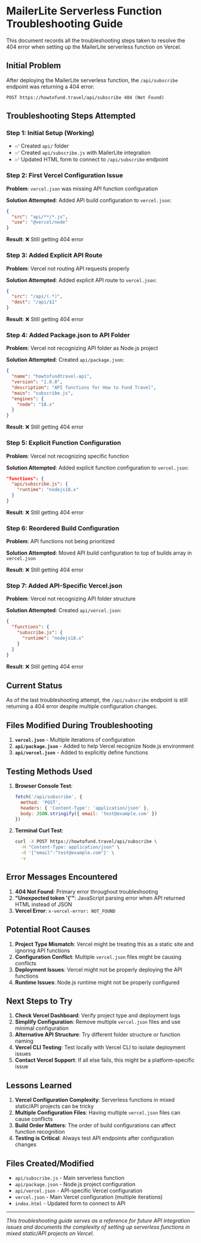 # MailerLite Serverless Function Troubleshooting Guide

This document records all the troubleshooting steps taken to resolve the 404 error when setting up the MailerLite serverless function on Vercel.

## Initial Problem

After deploying the MailerLite serverless function, the `/api/subscribe` endpoint was returning a 404 error:

```
POST https://howtofund.travel/api/subscribe 404 (Not Found)
```

## Troubleshooting Steps Attempted

### Step 1: Initial Setup (Working)
- ✅ Created `api/` folder
- ✅ Created `api/subscribe.js` with MailerLite integration
- ✅ Updated HTML form to connect to `/api/subscribe` endpoint

### Step 2: First Vercel Configuration Issue
**Problem**: `vercel.json` was missing API function configuration

**Solution Attempted**: Added API build configuration to `vercel.json`:
```json
{
  "src": "api/**/*.js",
  "use": "@vercel/node"
}
```

**Result**: ❌ Still getting 404 error

### Step 3: Added Explicit API Route
**Problem**: Vercel not routing API requests properly

**Solution Attempted**: Added explicit API route to `vercel.json`:
```json
{
  "src": "/api/(.*)",
  "dest": "/api/$1"
}
```

**Result**: ❌ Still getting 404 error

### Step 4: Added Package.json to API Folder
**Problem**: Vercel not recognizing API folder as Node.js project

**Solution Attempted**: Created `api/package.json`:
```json
{
  "name": "howtofundtravel-api",
  "version": "1.0.0",
  "description": "API functions for How to Fund Travel",
  "main": "subscribe.js",
  "engines": {
    "node": "18.x"
  }
}
```

**Result**: ❌ Still getting 404 error

### Step 5: Explicit Function Configuration
**Problem**: Vercel not recognizing specific function

**Solution Attempted**: Added explicit function configuration to `vercel.json`:
```json
"functions": {
  "api/subscribe.js": {
    "runtime": "nodejs18.x"
  }
}
```

**Result**: ❌ Still getting 404 error

### Step 6: Reordered Build Configuration
**Problem**: API functions not being prioritized

**Solution Attempted**: Moved API build configuration to top of builds array in `vercel.json`

**Result**: ❌ Still getting 404 error

### Step 7: Added API-Specific Vercel.json
**Problem**: Vercel not recognizing API folder structure

**Solution Attempted**: Created `api/vercel.json`:
```json
{
  "functions": {
    "subscribe.js": {
      "runtime": "nodejs18.x"
    }
  }
}
```

**Result**: ❌ Still getting 404 error

## Current Status

As of the last troubleshooting attempt, the `/api/subscribe` endpoint is still returning a 404 error despite multiple configuration changes.

## Files Modified During Troubleshooting

1. **`vercel.json`** - Multiple iterations of configuration
2. **`api/package.json`** - Added to help Vercel recognize Node.js environment
3. **`api/vercel.json`** - Added to explicitly define functions

## Testing Methods Used

1. **Browser Console Test**:
   ```javascript
   fetch('/api/subscribe', {
     method: 'POST',
     headers: { 'Content-Type': 'application/json' },
     body: JSON.stringify({ email: 'test@example.com' })
   })
   ```

2. **Terminal Curl Test**:
   ```bash
   curl -X POST https://howtofund.travel/api/subscribe \
     -H "Content-Type: application/json" \
     -d '{"email":"test@example.com"}' \
     -v
   ```

## Error Messages Encountered

1. **404 Not Found**: Primary error throughout troubleshooting
2. **"Unexpected token '{'"**: JavaScript parsing error when API returned HTML instead of JSON
3. **Vercel Error**: `x-vercel-error: NOT_FOUND`

## Potential Root Causes

1. **Project Type Mismatch**: Vercel might be treating this as a static site and ignoring API functions
2. **Configuration Conflict**: Multiple `vercel.json` files might be causing conflicts
3. **Deployment Issues**: Vercel might not be properly deploying the API functions
4. **Runtime Issues**: Node.js runtime might not be properly configured

## Next Steps to Try

1. **Check Vercel Dashboard**: Verify project type and deployment logs
2. **Simplify Configuration**: Remove multiple `vercel.json` files and use minimal configuration
3. **Alternative API Structure**: Try different folder structure or function naming
4. **Vercel CLI Testing**: Test locally with Vercel CLI to isolate deployment issues
5. **Contact Vercel Support**: If all else fails, this might be a platform-specific issue

## Lessons Learned

1. **Vercel Configuration Complexity**: Serverless functions in mixed static/API projects can be tricky
2. **Multiple Configuration Files**: Having multiple `vercel.json` files can cause conflicts
3. **Build Order Matters**: The order of build configurations can affect function recognition
4. **Testing is Critical**: Always test API endpoints after configuration changes

## Files Created/Modified

- `api/subscribe.js` - Main serverless function
- `api/package.json` - Node.js project configuration
- `api/vercel.json` - API-specific Vercel configuration
- `vercel.json` - Main Vercel configuration (multiple iterations)
- `index.html` - Updated form to connect to API

---

*This troubleshooting guide serves as a reference for future API integration issues and documents the complexity of setting up serverless functions in mixed static/API projects on Vercel.* 